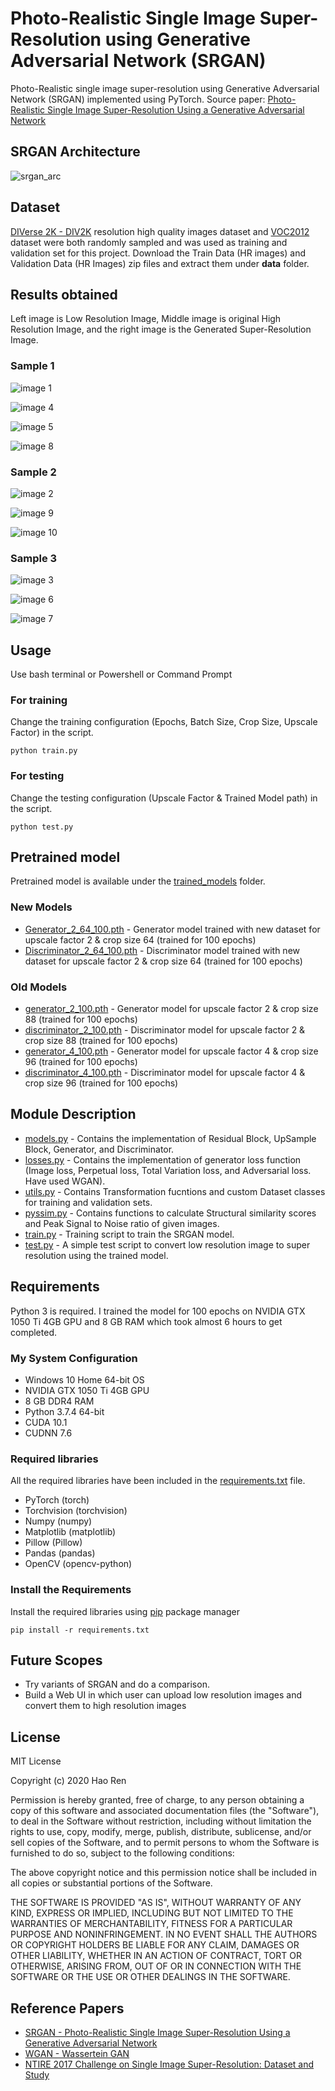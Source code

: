 # Photo-Realistic Single Image Super-Resolution using Generative Adversarial Network (SRGAN)

Photo-Realistic single image super-resolution using Generative Adversarial Network (SRGAN) implemented using PyTorch. Source paper: [Photo-Realistic Single Image Super-Resolution Using a Generative Adversarial Network](https://arxiv.org/pdf/1609.04802.pdf)

## SRGAN Architecture

![srgan_arc](images/srgan_arc.png)

## Dataset

[DIVerse 2K - DIV2K](https://data.vision.ee.ethz.ch/cvl/DIV2K/) resolution high quality images dataset and [VOC2012](https://www.kaggle.com/huanghanchina/pascal-voc-2012) dataset were both randomly sampled and was used as training and validation set for this project. Download the Train Data (HR images) and Validation Data (HR Images) zip files and extract them under **data** folder.

## Results obtained

Left image is Low Resolution Image, Middle image is original High Resolution Image, and the right image is the Generated Super-Resolution Image.

### Sample 1

![image 1](images/image1.png)

![image 4](images/validate_index_12.png)

![image 5](images/validate_index_1838.png)

![image 8](images/validate_index_2890.png)

### Sample 2

![image 2](images/image2.png)

![image 9](images/validate_index_3226.png)

![image 10](images/validate_index_3969.png)

### Sample 3

![image 3](images/image3.png)

![image 6](images/validate_index_2041.png)

![image 7](images/validate_index_2577.png)

## Usage

Use bash terminal or Powershell or Command Prompt

### For training

Change the training configuration (Epochs, Batch Size, Crop Size, Upscale Factor) in the script.

`python train.py`

### For testing

Change the testing configuration (Upscale Factor & Trained Model path) in the script.

`python test.py`

## Pretrained model

Pretrained model is available under the [trained_models](trained_models/) folder.

### New Models

* [Generator_2_64_100.pth](trained_models/Generator_2_64_100.pth) - Generator model trained with new dataset for upscale factor 2 & crop size 64 (trained for 100 epochs)
* [Discriminator_2_64_100.pth](trained_models/Discriminator_2_64_100.pth) - Discriminator model trained with new dataset for upscale factor 2 & crop size 64 (trained for 100 epochs)

### Old Models

* [generator_2_100.pth](trained_models/generator_2_100.pth) - Generator model for upscale factor 2 & crop size 88 (trained for 100 epochs)
* [discriminator_2_100.pth](trained_models/discriminator_2_100.pth) - Discriminator model for upscale factor 2 & crop size 88 (trained for 100 epochs)
* [generator_4_100.pth](trained_models/generator_4_100.pth) - Generator model for upscale factor 4 & crop size 96 (trained for 100 epochs)
* [discriminator_4_100.pth](trained_models/discriminator_4_100.pth) - Discriminator model for upscale factor 4 & crop size 96 (trained for 100 epochs)

## Module Description

* [models.py](models.py) - Contains the implementation of Residual Block, UpSample Block, Generator, and Discriminator.
* [losses.py](losses.py) - Contains the implementation of generator loss function (Image loss, Perpetual loss, Total Variation loss, and Adversarial loss. Have used WGAN).
* [utils.py](utils.py) - Contains Transformation fucntions and custom Dataset classes for training and validation sets.
* [pyssim.py](pyssim.py) - Contains functions to calculate Structural similarity scores and Peak Signal to Noise ratio of given images.
* [train.py](train.py) - Training script to train the SRGAN model.
* [test.py](test.py) - A simple test script to convert low resolution image to super resolution using the trained model.

## Requirements

Python 3 is required. I trained the model for 100 epochs on NVIDIA GTX 1050 Ti 4GB GPU and 8 GB RAM which took almost 6 hours to get completed.

### My System Configuration

* Windows 10 Home 64-bit OS
* NVIDIA GTX 1050 Ti 4GB GPU
* 8 GB DDR4 RAM
* Python 3.7.4 64-bit
* CUDA 10.1
* CUDNN 7.6

### Required libraries

All the required libraries have been included in the [requirements.txt](requirements.txt) file.

* PyTorch (torch)
* Torchvision (torchvision)
* Numpy (numpy)
* Matplotlib (matplotlib)
* Pillow (Pillow)
* Pandas (pandas)
* OpenCV (opencv-python)

### Install the Requirements

Install the required libraries using [pip](https://pip.pypa.io/en/stable/) package manager

`pip install -r requirements.txt`

## Future Scopes

* Try variants of SRGAN and do a comparison.
* Build a Web UI in which user can upload low resolution images and convert them to high resolution images

## License

MIT License

Copyright (c) 2020 Hao Ren

Permission is hereby granted, free of charge, to any person obtaining a copy
of this software and associated documentation files (the "Software"), to deal
in the Software without restriction, including without limitation the rights
to use, copy, modify, merge, publish, distribute, sublicense, and/or sell
copies of the Software, and to permit persons to whom the Software is
furnished to do so, subject to the following conditions:

The above copyright notice and this permission notice shall be included in all
copies or substantial portions of the Software.

THE SOFTWARE IS PROVIDED "AS IS", WITHOUT WARRANTY OF ANY KIND, EXPRESS OR
IMPLIED, INCLUDING BUT NOT LIMITED TO THE WARRANTIES OF MERCHANTABILITY,
FITNESS FOR A PARTICULAR PURPOSE AND NONINFRINGEMENT. IN NO EVENT SHALL THE
AUTHORS OR COPYRIGHT HOLDERS BE LIABLE FOR ANY CLAIM, DAMAGES OR OTHER
LIABILITY, WHETHER IN AN ACTION OF CONTRACT, TORT OR OTHERWISE, ARISING FROM,
OUT OF OR IN CONNECTION WITH THE SOFTWARE OR THE USE OR OTHER DEALINGS IN THE
SOFTWARE.

## Reference Papers

* [SRGAN - Photo-Realistic Single Image Super-Resolution Using a Generative Adversarial Network](https://arxiv.org/pdf/1609.04802.pdf)
* [WGAN - Wassertein GAN](https://arxiv.org/pdf/1701.07875.pdf)
* [NTIRE 2017 Challenge on Single Image Super-Resolution: Dataset and Study](https://people.ee.ethz.ch/~timofter/publications/Agustsson-CVPRW-2017.pdf)
